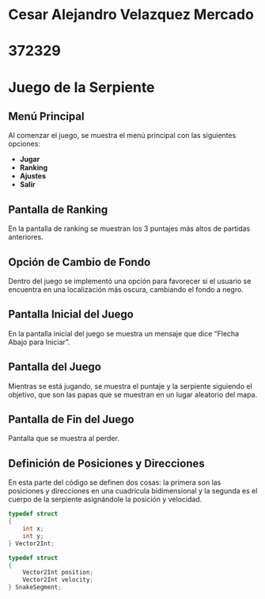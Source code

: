 # Cesar Alejandro Velazquez Mercado
# 372329

# Juego de la Serpiente

## Menú Principal

Al comenzar el juego, se muestra el menú principal con las siguientes opciones:
- **Jugar**
- **Ranking**
- **Ajustes**
- **Salir**

## Pantalla de Ranking

En la pantalla de ranking se muestran los 3 puntajes más altos de partidas anteriores.

## Opción de Cambio de Fondo

Dentro del juego se implementó una opción para favorecer si el usuario se encuentra en una localización más oscura, cambiando el fondo a negro.

## Pantalla Inicial del Juego

En la pantalla inicial del juego se muestra un mensaje que dice “Flecha Abajo para Iniciar”.

## Pantalla del Juego

Mientras se está jugando, se muestra el puntaje y la serpiente siguiendo el objetivo, que son las papas que se muestran en un lugar aleatorio del mapa.

## Pantalla de Fin del Juego

Pantalla que se muestra al perder.

## Definición de Posiciones y Direcciones

En esta parte del código se definen dos cosas: la primera son las posiciones y direcciones en una cuadrícula bidimensional y la segunda es el cuerpo de la serpiente asignándole la posición y velocidad.

```c
typedef struct
{
    int x;
    int y;
} Vector2Int;

typedef struct
{
    Vector2Int position;
    Vector2Int velocity;
} SnakeSegment;
